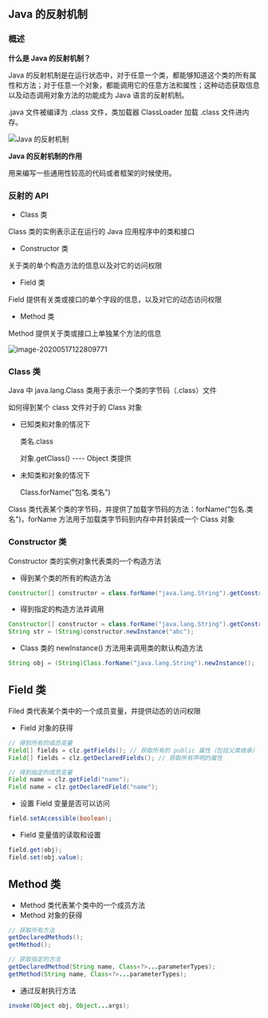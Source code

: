 ## Java 的反射机制

### 概述

**什么是 Java 的反射机制？**

Java 的反射机制是在运行状态中，对于任意一个类，都能够知道这个类的所有属性和方法；对于任意一个对象，都能调用它的任意方法和属性；这种动态获取信息以及动态调用对象方法的功能成为 Java 语言的反射机制。



.java 文件被编译为 .class 文件，类加载器 ClassLoader 加载 .class 文件进内存。

![Java 的反射机制](https://tva1.sinaimg.cn/large/007S8ZIlgy1gevmuq6f61j310508xaan.jpg)



**Java 的反射机制的作用**

用来编写一些通用性较高的代码或者框架的时候使用。





### 反射的 API

- Class 类

Class 类的实例表示正在运行的 Java 应用程序中的类和接口

- Constructor 类

关于类的单个构造方法的信息以及对它的访问权限

- Field 类

Field 提供有关类或接口的单个字段的信息，以及对它的动态访问权限

- Method 类

Method 提供关于类或接口上单独某个方法的信息

![image-20200517122809771](https://tva1.sinaimg.cn/large/007S8ZIlgy1gevc3cexo6j30w60ergom.jpg)



### Class 类

Java 中 java.lang.Class 类用于表示一个类的字节码（.class）文件



如何得到某个 class 文件对于的 Class 对象

- 已知类和对象的情况下

  类名.class

  对象.getClass() ---- Object 类提供

- 未知类和对象的情况下

  Class.forName("包名.类名")



Class 类代表某个类的字节码，并提供了加载字节码的方法：forName("包名.类名")，forName 方法用于加载类字节码到内存中并封装成一个 Class 对象





### Constructor 类

Constructor 类的实例对象代表类的一个构造方法



- 得到某个类的所有的构造方法

```java
Constructor[] constructor = class.forName("java.lang.String").getConstructor();
```



- 得到指定的构造方法并调用

```java
Constructor[] constructor = class.forName("java.lang.String").getConstructor(String.class);
String str = (String)constructor.newInstance("abc");
```



- Class 类的 newInstance() 方法用来调用类的默认构造方法

```java
String obj = (String)Class.forName("java.lang.String").newInstance();
```





## Field 类

Filed 类代表某个类中的一个成员变量，并提供动态的访问权限

- Field 对象的获得

```java
// 得到所有的成员变量
Field[] fields = clz.getFields(); // 获取所有的 public 属性（包括父类继承）
Field[] fields = clz.getDeclaredFields(); // 获取所有声明的属性

// 得到指定的成员变量
Field name = clz.getField("name");
Field name = clz.getDeclaredField("name");
```



- 设置 Field 变量是否可以访问

```java
field.setAccessible(boolean);
```



- Field 变量值的读取和设置

```java
field.get(obj);
field.set(obj.value);
```





## Method 类

- Method 类代表某个类中的一个成员方法
- Method 对象的获得

```java
// 获取所有方法 
getDeclaredMethods();
getMethod();

// 获取指定的方法
getDeclaredMethod(String name, Class<?>...parameterTypes);
getMethod(String name, Class<?>...parameterTypes);
```



- 通过反射执行方法

```java
invoke(Object obj, Object...args);
```

